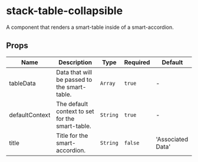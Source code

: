 # stack-table-collapsible

A component that renders a smart-table inside of a smart-accordion.

## Props

<!-- @vuese:stack-table-collapsible:props:start -->
|Name|Description|Type|Required|Default|
|---|---|---|---|---|
|tableData|Data that will be passed to the smart-table.|`Array`|`true`|-|
|defaultContext|The default context to set for the smart-table.|`String`|`true`|-|
|title|Title for the smart-accordion.|`String`|`false`|'Associated Data'|

<!-- @vuese:stack-table-collapsible:props:end -->


